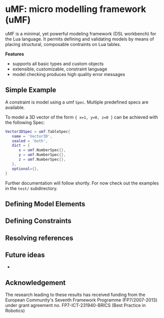 uMF: micro modelling framework (uMF)
====================================

uMF is a minimal, yet powerful modeling framework (DSL workbench) for
the Lua language. It permits defining and validating models by means
of placing structural, composable contraints on Lua tables.

**Features**

- supports all basic types and custom objects
- extensible, customizable, constraint language
- model checking produces high quality error messages

Simple Example
--------------

A constraint is model using a umf `Spec`. Multiple predefined specs
are available.

To model a 3D vector of the form ``{ x=1, y=0, z=0 }`` can be achieved
with the following Spec:

```Lua
Vector3DSpec = umf.TableSpec{
   name = 'Vector3D',
   sealed = 'both',
   dict = {
      x = umf.NumberSpec{},
      y = umf.NumberSpec{},
      z = umf.NumberSpec{},
   },
   optional={},
}
```

Further documentation will follow shortly. For now check out the
examples in the `test/` subdirectory.


Defining Model Elements
-----------------------


Defining Constraints
--------------------


Resolving references
--------------------


Future ideas
------------

- 

Acknowledgement
---------------

The research leading to these results has received funding from the
European Community's Seventh Framework Programme (FP7/2007-2013) under
grant agreement no. FP7-ICT-231940-BRICS (Best Practice in Robotics)










